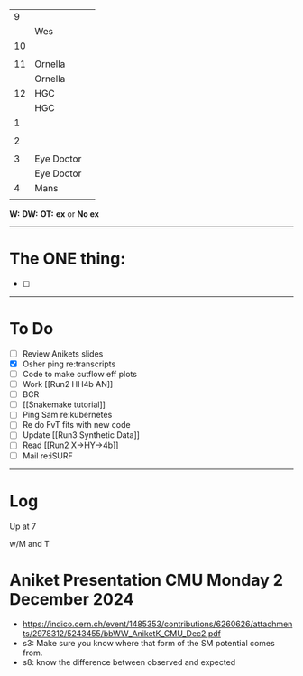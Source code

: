 
|     |            |     |
| --- | ---------- | --- |
| 9   |            |     |
|     | Wes        |     |
| 10  |            |     |
|     |            |     |
| 11  | Ornella    |     |
|     | Ornella    |     |
| 12  | HGC        |     |
|     | HGC        |     |
| 1   |            |     |
|     |            |     |
| 2   |            |     |
|     |            |     |
| 3   | Eye Doctor |     |
|     | Eye Doctor |     |
| 4   | Mans       |     |
|     |            |     |

**W:**
**DW:**
**OT:**
**ex** or **No ex**

---
# The ONE thing: 
- [ ] 

---
# To Do

- [ ] Review Anikets slides
- [x] Osher ping re:transcripts
- [ ] Code to make cutflow eff plots
- [ ] Work [[Run2 HH4b AN]]
- [ ] BCR
- [ ]  [[Snakemake tutorial]] 
- [ ] Ping Sam re:kubernetes
- [ ] Re do FvT fits with new code
- [ ] Update [[Run3 Synthetic Data]]
- [ ] Read [[Run2 X->HY->4b]]
- [ ] Mail re:iSURF

---

# Log

Up at 7 

w/M and T 

# Aniket Presentation CMU Monday 2 December 2024
- https://indico.cern.ch/event/1485353/contributions/6260626/attachments/2978312/5243455/bbWW_AniketK_CMU_Dec2.pdf
- s3: Make sure you know where that form of the SM potential comes from. 
- s8: know the difference between observed and expected